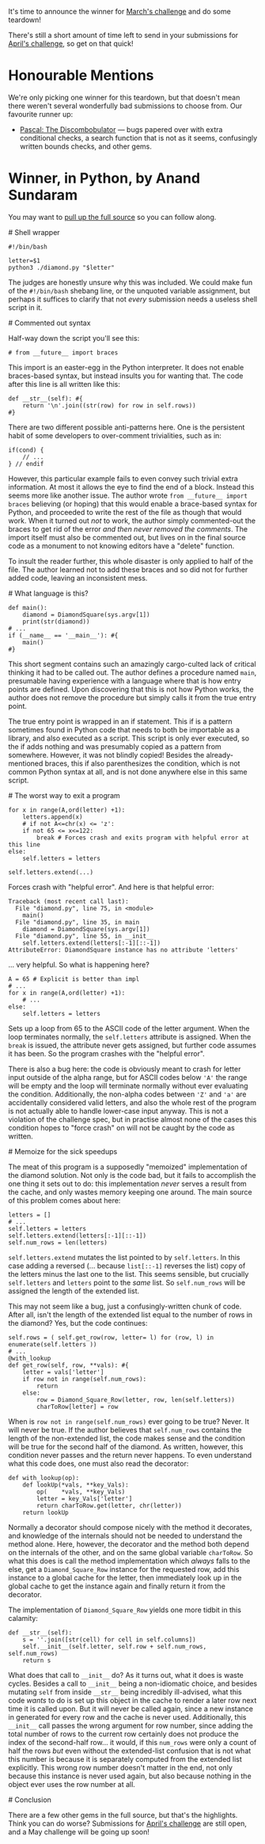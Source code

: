It's time to announce the winner for [March's challenge](<%= @items['/articles/2019060 Diamond/index.*'].path %>) and do some teardown!

There's still a short amount of time left to send in your submissions for [April's challenge](<%= @items['/articles/2019091 Book Store/index.*'].path %>), so get on that quick!

# Honourable Mentions

We're only picking one winner for this teardown, but that doesn't mean there weren't several wonderfully bad submissions to choose from.  Our favourite runner up:

* [Pascal: The Discombobulator](https://snark.badcode.rocks/archives/2019-March/000030.html) — bugs papered over with extra conditional checks, a search function that is not as it seems, confusingly written bounds checks, and other gems.

# Winner, in Python, by Anand Sundaram

You may want to [pull up the full source](https://snark.badcode.rocks/archives/2019-March/000029.html) so you can follow along.

<section markdown="1">
# Shell wrapper

    #!/bin/bash

    letter=$1
    python3 ./diamond.py "$letter"

The judges are honestly unsure why this was included.  We could make fun of the `#!/bin/bash` shebang line, or the unquoted variable assignment, but perhaps it suffices to clarify that not *every* submission needs a useless shell script in it.
</section>

<section markdown="1">
# Commented out syntax

Half-way down the script you'll see this:

    # from __future__ import braces

This import is an easter-egg in the Python interpreter.  It does not enable braces-based syntax, but instead insults you for wanting that.  The code after this line is all written like this:

    def __str__(self): #{
        return '\n'.join((str(row) for row in self.rows))
    #}

There are two different possible anti-patterns here.  One is the persistent habit of some developers to over-comment trivialities, such as in:

    if(cond) {
        // ...
    } // endif

However, this particular example fails to even convey such trivial extra information.  At most it allows the eye to find the end of a block.  Instead this seems more like another issue.  The author wrote `from __future__ import braces` believing (or hoping) that this would enable a brace-based syntax for Python, and proceeded to write the rest of the file as though that would work.  When it turned out *not* to work, the author simply commented-out the braces to get rid of the error *and then never removed the comments*.  The import itself must also be commented out, but lives on in the final source code as a monument to not knowing editors have a "delete" function.

To insult the reader further, this whole disaster is only applied to half of the file.  The author learned not to add these braces and so did not for further added code, leaving an inconsistent mess.
</section>

<section markdown="1">
# What language is this?

    def main():
        diamond = DiamondSquare(sys.argv[1])
        print(str(diamond))
    # ...
    if (__name__ == '__main__'): #{
        main()
    #}

This short segment contains such an amazingly cargo-culted lack of critical thinking it had to be called out.  The author defines a procedure named `main`, presumable having experience with a language where that is how entry points are defined.  Upon discovering that this is not how Python works, the author does not remove the procedure but simply calls it from the true entry point.

The true entry point is wrapped in an if statement.  This if is a pattern sometimes found in Python code that needs to both be importable as a library, and also executed as a script.  This script is only ever executed, so the if adds nothing and was presumably copied as a pattern from somewhere.  However, it was not blindly copied!  Besides the already-mentioned braces, this if also parenthesizes the condition, which is not common Python syntax at all, and is not done anywhere else in this same script.
</section>

<section markdown="1">
# The worst way to exit a program

    for x in range(A,ord(letter) +1):
        letters.append(x)
        # if not A<=chr(x) <= 'z':
        if not 65 <= x<=122:
            break # Forces crash and exits program with helpful error at this line
    else:
        self.letters = letters

    self.letters.extend(...)

Forces crash with "helpful error".  And here is that helpful error:

    Traceback (most recent call last):
      File "diamond.py", line 75, in <module>
        main()
      File "diamond.py", line 35, in main
        diamond = DiamondSquare(sys.argv[1])
      File "diamond.py", line 55, in __init__
        self.letters.extend(letters[:-1][::-1])
    AttributeError: DiamondSquare instance has no attribute 'letters'

... very helpful.  So what is happening here?

    A = 65 # Explicit is better than impl
    # ...
    for x in range(A,ord(letter) +1):
        # ...
    else:
        self.letters = letters

Sets up a loop from 65 to the ASCII code of the letter argument.  When the loop terminates normally, the `self.letters` attribute is assigned.  When the `break` is issued, the attribute never gets assigned, but further code assumes it has been.  So the program crashes with the "helpful error".

There is also a bug here: the code is obviously meant to crash for letter input outside of the alpha range, but for ASCII codes below `'A'` the range will be empty and the loop will terminate normally without ever evaluating the condition.  Additionally, the non-alpha codes between `'Z'` and `'a'` are accidentally considered valid letters, and also the whole rest of the program is not actually able to handle lower-case input anyway.  This is not a violation of the challenge spec, but in practise almost none of the cases this condition hopes to "force crash" on will not be caught by the code as written.
</section>

<section markdown="1">
# Memoize for the sick speedups

The meat of this program is a supposedly "memoized" implementation of the diamond solution.  Not only is the code bad, but it fails to accomplish the one thing it sets out to do: this implementation *never* serves a result from the cache, and only wastes memory keeping one around.  The main source of this problem comes about here:

    letters = []
    # ...
    self.letters = letters
    self.letters.extend(letters[:-1][::-1])
    self.num_rows = len(letters)

`self.letters.extend` mutates the list pointed to by `self.letters`.  In this case adding a reversed (... because `list[::-1]` reverses the list) copy of the letters minus the last one to the list.  This seems sensible, but crucially `self.letters` and `letters` point to the *same* list.  So `self.num_rows` will be assigned the length of the extended list.

This may not seem like a bug, just a confusingly-written chunk of code.  After all, isn't the length of the extended list equal to the number of rows in the diamond?  Yes, but the code continues:

    self.rows = ( self.get_row(row, letter= l) for (row, l) in enumerate(self.letters ))
    # ...
    @with_lookup
    def get_row(self, row, **vals): #{
        letter = vals['letter']
        if row not in range(self.num_rows):
            return
        else:
            row = Diamond_Square_Row(letter, row, len(self.letters))
            charToRow[letter] = row

When is `row not in range(self.num_rows)` ever going to be true?  Never.  It will never be true.  If the author believes that `self.num_rows` contains the length of the non-extended list, the code makes sense and the condition will be true for the second half of the diamond.  As written, however, this condition never passes and the return never happens.  To even understand what this code does, one must also read the decorator:

    def with_lookup(op):
        def lookUp(*vals, **key_Vals):
            op(    *vals, **key_Vals)
            letter = key_Vals['letter']
            return charToRow.get(letter, chr(letter))
        return lookUp

Normally a decorator should compose nicely with the method it decorates, and knowledge of the internals should not be needed to understand the method alone.  Here, however, the decorator and the method both depend on the internals of the other, and on the same global variable `charToRow`.  So what this does is call the method implementation which *always* falls to the else, get a `Diamond_Square_Row` instance for the requested row, add this instance to a global cache for the letter, then immediately look up in the global cache to get the instance again and finally return it from the decorator.

The implementation of `Diamond_Square_Row` yields one more tidbit in this calamity:

    def __str__(self):
        s = ''.join([str(cell) for cell in self.columns])
        self.__init__(self.letter, self.row + self.num_rows, self.num_rows)
        return s

What does that call to `__init__` do?  As it turns out, what it does is waste cycles.  Besides a call to `__init__` being a non-idiomatic choice, and besides mutating `self` from inside `__str__` being incredibly ill-advised, what this code *wants* to do is set up this object in the cache to render a later row next time it is called upon.  But it will never be called again, since a new instance in generated for every row and the cache is never used.  Additionally, this `__init__` call passes the wrong argument for row number, since adding the total number of rows to the current row certainly does not produce the index of the second-half row... it would, if this `num_rows` were only a count of half the rows *but* even without the extended-list confusion that is not what this number is because it is separately computed from the extended list explicitly.  This wrong row number doesn't matter in the end, not only because this instance is never used again, but also because nothing in the object ever uses the row number at all.
</section>

<section markdown="1">
# Conclusion

There are a few other gems in the full source, but that's the highlights.  Think you can do worse?  Submissions for [April's challenge](<%= @items['/articles/2019091 Book Store/index.*'].path %>) are still open, and a May challenge will be going up soon!
</section>

